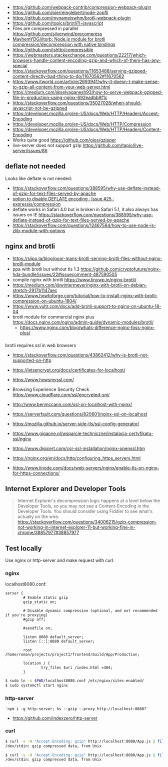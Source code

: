 - https://github.com/webpack-contrib/compression-webpack-plugin
- https://github.com/pierreinglebert/node-zopfli
- https://github.com/mynameiswhm/brotli-webpack-plugin
- https://github.com/topics/brotli?l=javascript
- Files are compressed in parallel https://github.com/silverwind/precompress
- [MayhemYDG/iltorb: Node.js module for brotli compression/decompression with native bindings](https://github.com/MayhemYDG/iltorb)
- https://github.com/jshttp/compressible
- https://webmasters.stackexchange.com/questions/22217/which-browsers-handle-content-encoding-gzip-and-which-of-them-has-any-special
- https://stackoverflow.com/questions/11653488/serving-gzipped-content-directly-bad-thing-to-do/11670562#11670562
- https://www.itworld.com/article/2693941/why-it-doesn-t-make-sense-to-gzip-all-content-from-your-web-server.html
- https://medium.com/@selvaganesh93/how-to-serve-webpack-gzipped-file-in-production-using-nginx-692eadbb9f1c
- https://stackoverflow.com/questions/35027028/when-should-javascript-not-be-gzipped
- https://developer.mozilla.org/en-US/docs/Web/HTTP/Headers/Accept-Encoding
- https://developer.mozilla.org/en-US/docs/Web/HTTP/Compression
- https://developer.mozilla.org/en-US/docs/Web/HTTP/Headers/Content-Encoding
- Works quite good https://github.com/gios/gzipper
- live-server does not support gzip https://github.com/tapio/live-server/issues/86

## deflate not needed

Looks like deflate is not needed:

- https://stackoverflow.com/questions/388595/why-use-deflate-instead-of-gzip-for-text-files-served-by-apache
- [option to disable DEFLATE encoding · Issue #25 · expressjs/compression](https://github.com/expressjs/compression/issues/25)
- deflate works in Safari 4.0 but is broken in Safari 5.1, it also always has issues on IE https://stackoverflow.com/questions/388595/why-use-deflate-instead-of-gzip-for-text-files-served-by-apache
- https://stackoverflow.com/questions/12467584/how-to-use-node-js-zlib-module-with-options

## nginx and brotli

- https://siipo.la/blog/poor-mans-brotli-serving-brotli-files-without-nginx-brotli-module
- ppa with brotli but without tls 1.3 https://github.com/cryptofuture/nginx-hda-bundle/issues/22#issuecomment-487590505
- compile nginx with brotli https://www.tinywp.in/nginx-brotli/
- https://medium.com/@wintermeyer/nginx-with-brotli-on-debian-stretch-2917b1147aec
- https://www.howtoforge.com/tutorial/how-to-install-nginx-with-brotli-compression-on-ubuntu-1804/
- https://www.vultr.com/docs/add-brotli-support-to-nginx-on-ubuntu-18-04
- brotli module for commercial nginx plus https://docs.nginx.com/nginx/admin-guide/dynamic-modules/brotli/
  - https://www.nginx.com/blog/whats-difference-nginx-foss-nginx-plus/

###

brotli requires ssl in web browsers

- https://stackoverflow.com/questions/43862412/why-is-brotli-not-supported-on-http
- https://letsencrypt.org/docs/certificates-for-localhost/
- https://www.howsmyssl.com/
- Browsing Experience Security Check https://www.cloudflare.com/ssl/encrypted-sni/

- http://www.benmccann.com/ssl-on-localhost-with-nginx/
- https://serverfault.com/questions/820601/nginx-ssl-on-localhost
- https://mozilla.github.io/server-side-tls/ssl-config-generator/
- https://www.gigaone.pl/wsparcie-techniczne/instalacja-certyfikatu-ssl/nginx
- https://www.digicert.com/csr-ssl-installation/nginx-openssl.htm
- https://nginx.org/en/docs/http/configuring_https_servers.html
- https://www.linode.com/docs/web-servers/nginx/enable-tls-on-nginx-for-https-connections/

## Internet Explorer and Developer Tools

>Internet Explorer's decompression logic happens at a level below the Developer Tools, so you may not see a Content-Encoding in the Developer Tools. You should consider using Fiddler to see what's actually on the wire. https://stackoverflow.com/questions/34006215/gzip-compression-not-working-in-internet-explorer-11-but-working-fine-in-chrome/38857977#38857977

## Test locally

Use nginx or http-server and make request with curl.

### nginx

localhost8080.conf:

```
server {
        # Enable static gzip
        gzip_static on;

        # Disable dynamic compression (optional, and not recommended if you're proxying)
        #gzip off;

        #sendfile on;

        listen 8080 default_server;
        listen [::]:8080 default_server;

        root /home/roman/projects/project1/frontend/build/App/Production;

        location / {
                try_files $uri /index.html =404;
        }
```

```bash
$ sudo ln -s $PWD/localhost8080.conf /etc/nginx/sites-enabled/
$ sudo systemctl start nginx
```

### http-server

	`npm i -g http-server; hs --gzip --proxy http://localhost:8080?`

- https://github.com/indexzero/http-server

### curl

```bash
$ curl -s -H "Accept-Encoding: gzip" http://localhost:8080/App.js | file -
/dev/stdin: gzip compressed data, from Unix

$ curl -s -H "Accept-Encoding: gzip" http://localhost:8080/App.js | file -
/dev/stdin: gzip compressed data, from Unix
```
